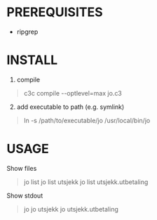 # PREREQUISITES
- ripgrep

# INSTALL
1. compile
> c3c compile --optlevel=max jo.c3

2. add executable to path (e.g. symlink)
> ln -s /path/to/executable/jo /usr/local/bin/jo

# USAGE
Show files

> jo list
> jo list utsjekk
> jo list utsjekk.utbetaling

Show stdout

> jo 
> jo utsjekk
> jo utsjekk.utbetaling
